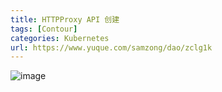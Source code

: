 ```yaml
---
title: HTTPProxy API 创建
tags: [Contour]
categories: Kubernetes
url: https://www.yuque.com/samzong/dao/zclg1k
---
```


![image](http://ipic-typora-samzong.oss-cn-qingdao.aliyuncs.com//uPic/1656143430499-95313685-6fdf-48ec-a0e8-e3042caaf042.jpeg?x-oss-process=image/resize,w_960,m_lfit)
